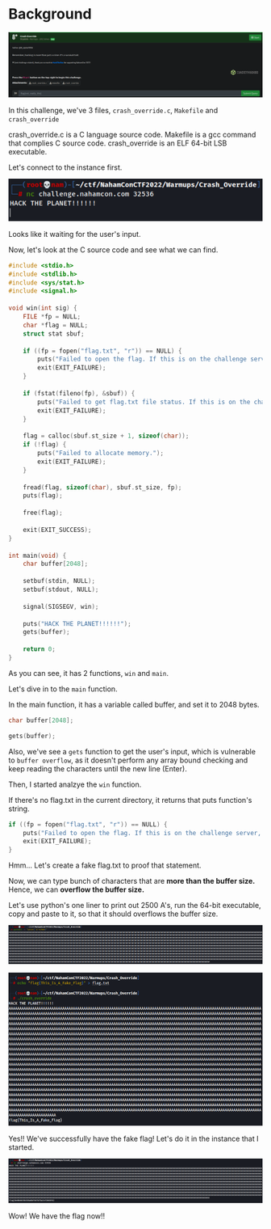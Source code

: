 # Background
![background](https://github.com/siunam321/CTF-Writeups/blob/main/NahamCon-CTF-2022/Warmups/Crash-Override/images/background.png)

In this challenge, we've 3 files, `crash_override.c`, `Makefile` and `crash_override`

crash_override.c is a C language source code.
Makefile is a gcc command that complies C source code.
crash_override is an ELF 64-bit LSB executable.

Let's connect to the instance first.

![question](https://github.com/siunam321/CTF-Writeups/blob/main/NahamCon-CTF-2022/Warmups/Crash-Override/images/question.png)

Looks like it waiting for the user's input.

Now, let's look at the C source code and see what we can find.
```c
#include <stdio.h>
#include <stdlib.h>
#include <sys/stat.h>
#include <signal.h>

void win(int sig) {
    FILE *fp = NULL;
    char *flag = NULL;
    struct stat sbuf;

    if ((fp = fopen("flag.txt", "r")) == NULL) {
        puts("Failed to open the flag. If this is on the challenge server, contact an admin.");
        exit(EXIT_FAILURE);
    }

    if (fstat(fileno(fp), &sbuf)) {
        puts("Failed to get flag.txt file status. If this is on the challenge server, contact an admin.");
        exit(EXIT_FAILURE);
    }

    flag = calloc(sbuf.st_size + 1, sizeof(char));
    if (!flag) {
        puts("Failed to allocate memory.");
        exit(EXIT_FAILURE);
    }

    fread(flag, sizeof(char), sbuf.st_size, fp);
    puts(flag);

    free(flag);

    exit(EXIT_SUCCESS);
}

int main(void) {
    char buffer[2048];

    setbuf(stdin, NULL);
    setbuf(stdout, NULL);

    signal(SIGSEGV, win);

    puts("HACK THE PLANET!!!!!!");
    gets(buffer);

    return 0;
}
```
As you can see, it has 2 functions, `win` and `main`.

Let's dive in to the `main` function.

In the main function, it has a variable called buffer, and set it to 2048 bytes.
```c
char buffer[2048];
```

```c
gets(buffer);
```
Also, we've see a `gets` function to get the user's input, which is vulnerable to `buffer overflow`, as it doesn't perform any array bound checking and keep reading the characters until the new line (Enter).

Then, I started analzye the `win` function.

If there's no flag.txt in the current directory, it returns that puts function's string.
```c
if ((fp = fopen("flag.txt", "r")) == NULL) {
    puts("Failed to open the flag. If this is on the challenge server, contact an admin.");
    exit(EXIT_FAILURE);
}
```

Hmm... Let's create a fake flag.txt to proof that statement.

Now, we can type bunch of characters that are **more than the buffer size.** Hence, we can **overflow the buffer size.**

Let's use python's one liner to print out 2500 A's, run the 64-bit executable, copy and paste to it, so that it should overflows the buffer size.

![solution1](https://github.com/siunam321/CTF-Writeups/blob/main/NahamCon-CTF-2022/Warmups/Crash-Override/images/solution1.png)

![solution2](https://github.com/siunam321/CTF-Writeups/blob/main/NahamCon-CTF-2022/Warmups/Crash-Override/images/solution2.png)

Yes!! We've successfully have the fake flag! Let's do it in the instance that I started.

![flag](https://github.com/siunam321/CTF-Writeups/blob/main/NahamCon-CTF-2022/Warmups/Crash-Override/images/flag.png)

Wow! We have the flag now!!